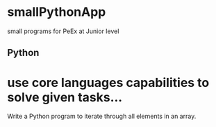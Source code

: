 # smallPythonApp
small programs for PeEx at Junior level

## Python
# use core languages capabilities to solve given tasks...
Write a Python program to iterate through all elements in an array.
